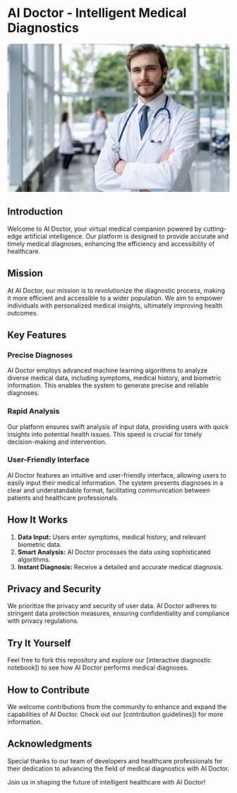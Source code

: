 # AI Doctor - Intelligent Medical Diagnostics

![Image of a doctor](depositphotos_391545206-stock-photo-happy-male-medical-doctor-portrait.webp)

## Introduction

Welcome to AI Doctor, your virtual medical companion powered by cutting-edge artificial intelligence. Our platform is designed to provide accurate and timely medical diagnoses, enhancing the efficiency and accessibility of healthcare.

## Mission

At AI Doctor, our mission is to revolutionize the diagnostic process, making it more efficient and accessible to a wider population. We aim to empower individuals with personalized medical insights, ultimately improving health outcomes.

## Key Features

### Precise Diagnoses

AI Doctor employs advanced machine learning algorithms to analyze diverse medical data, including symptoms, medical history, and biometric information. This enables the system to generate precise and reliable diagnoses.


### Rapid Analysis

Our platform ensures swift analysis of input data, providing users with quick insights into potential health issues. This speed is crucial for timely decision-making and intervention.

### User-Friendly Interface

AI Doctor features an intuitive and user-friendly interface, allowing users to easily input their medical information. The system presents diagnoses in a clear and understandable format, facilitating communication between patients and healthcare professionals.

## How It Works

1. **Data Input:** Users enter symptoms, medical history, and relevant biometric data.
2. **Smart Analysis:** AI Doctor processes the data using sophisticated algorithms.
3. **Instant Diagnosis:** Receive a detailed and accurate medical diagnosis.

## Privacy and Security

We prioritize the privacy and security of user data. AI Doctor adheres to stringent data protection measures, ensuring confidentiality and compliance with privacy regulations.

## Try It Yourself

Feel free to fork this repository and explore our [interactive diagnostic notebook]) to see how AI Doctor performs medical diagnoses.

## How to Contribute

We welcome contributions from the community to enhance and expand the capabilities of AI Doctor. Check out our [contribution guidelines]) for more information.

## Acknowledgments

Special thanks to our team of developers and healthcare professionals for their dedication to advancing the field of medical diagnostics with AI Doctor.

Join us in shaping the future of intelligent healthcare with AI Doctor!

